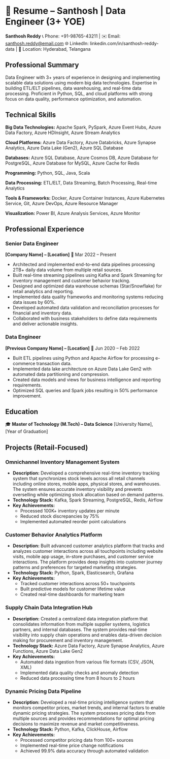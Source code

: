 # 📄 Resume – Santhosh | Data Engineer (3+ YOE)

**Santhosh Reddy**
📞 Phone: +91-98765-43211 | ✉️ Email: santhosh.reddy@email.com
🌐 LinkedIn: linkedin.com/in/santhosh-reddy-data | 📍 Location: Hyderabad, Telangana

## Professional Summary

Data Engineer with 3+ years of experience in designing and implementing scalable data solutions using modern big data technologies. Expertise in building ETL/ELT pipelines, data warehousing, and real-time data processing. Proficient in Python, SQL, and cloud platforms with strong focus on data quality, performance optimization, and automation.

## Technical Skills

**Big Data Technologies:** Apache Spark, PySpark, Azure Event Hubs, Azure Data Factory, Azure HDInsight, Azure Stream Analytics

**Cloud Platforms:** Azure Data Factory, Azure Databricks, Azure Synapse Analytics, Azure Data Lake (Gen2), Azure SQL Database

**Databases:** Azure SQL Database, Azure Cosmos DB, Azure Database for PostgreSQL, Azure Database for MySQL, Azure Cache for Redis

**Programming:** Python, SQL, Java, Scala

**Data Processing:** ETL/ELT, Data Streaming, Batch Processing, Real-time Analytics

**Tools & Frameworks:** Docker, Azure Container Instances, Azure Kubernetes Service, Git, Azure DevOps, Azure Resource Manager

**Visualization:** Power BI, Azure Analysis Services, Azure Monitor

## Professional Experience

### Senior Data Engineer
**[Company Name] – [Location]**
📅 Mar 2022 – Present

- Architected and implemented end-to-end data pipelines processing 2TB+ daily data volume from multiple retail sources.
- Built real-time streaming pipelines using Kafka and Spark Streaming for inventory management and customer behavior tracking.
- Designed and optimized data warehouse schemas (Star/Snowflake) for retail analytics and reporting.
- Implemented data quality frameworks and monitoring systems reducing data issues by 60%.
- Developed automated data validation and reconciliation processes for financial and inventory data.
- Collaborated with business stakeholders to define data requirements and deliver actionable insights.

### Data Engineer
**[Previous Company Name] – [Location]**
📅 Jun 2020 – Feb 2022

- Built ETL pipelines using Python and Apache Airflow for processing e-commerce transaction data.
- Implemented data lake architecture on Azure Data Lake Gen2 with automated data partitioning and compression.
- Created data models and views for business intelligence and reporting requirements.
- Optimized SQL queries and Spark jobs resulting in 50% performance improvement.

## Education

🎓 **Master of Technology (M.Tech) – Data Science**
[University Name], [Year of Graduation]

## Projects (Retail-Focused)

### Omnichannel Inventory Management System
- **Description:** Developed a comprehensive real-time inventory tracking system that synchronizes stock levels across all retail channels including online stores, mobile apps, physical stores, and warehouses. The system ensures accurate inventory visibility and prevents overselling while optimizing stock allocation based on demand patterns.
- **Technology Stack:** Kafka, Spark Streaming, PostgreSQL, Redis, Airflow
- **Key Achievements:**
  - Processed 100K+ inventory updates per minute
  - Reduced stock discrepancies by 75%
  - Implemented automated reorder point calculations

### Customer Behavior Analytics Platform
- **Description:** Built advanced customer analytics platform that tracks and analyzes customer interactions across all touchpoints including website visits, mobile app usage, in-store purchases, and customer service interactions. The platform provides deep insights into customer journey patterns and preferences for targeted marketing strategies.
- **Technology Stack:** Python, Spark, Elasticsearch, Grafana
- **Key Achievements:**
  - Tracked customer interactions across 50+ touchpoints
  - Built predictive models for customer lifetime value
  - Created real-time dashboards for marketing team

### Supply Chain Data Integration Hub
- **Description:** Created a centralized data integration platform that consolidates information from multiple supplier systems, logistics partners, and internal databases. The system provides real-time visibility into supply chain operations and enables data-driven decision making for procurement and inventory management.
- **Technology Stack:** Azure Data Factory, Azure Synapse Analytics, Azure Functions, Azure Data Lake Gen2
- **Key Achievements:**
  - Automated data ingestion from various file formats (CSV, JSON, XML)
  - Implemented data quality checks and anomaly detection
  - Reduced data processing time from 8 hours to 2 hours

### Dynamic Pricing Data Pipeline
- **Description:** Developed a real-time pricing intelligence system that monitors competitor prices, market trends, and internal factors to enable dynamic pricing strategies. The system processes pricing data from multiple sources and provides recommendations for optimal pricing decisions to maximize revenue and market competitiveness.
- **Technology Stack:** Python, Kafka, ClickHouse, Airflow
- **Key Achievements:**
  - Processed competitor pricing data from 100+ sources
  - Implemented real-time price change notifications
  - Achieved 99.9% data accuracy through automated validation
